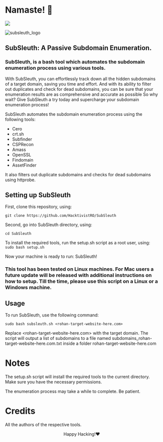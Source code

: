 # Namaste! 🙏

![](https://komarev.com/ghpvc/?username=HacktivistRO&style=for-the-badge)

![subsleuth_logo](https://github.com/HacktivistRO/SubSleuth/assets/49992837/5294cc1d-9067-4610-862e-0402e5469395)



## **SubSleuth**: A Passive Subdomain Enumeration.

### SubSleuth, is a bash tool which automates the subdomain enumeration process using various tools.

With SubSleuth, you can effortlessly track down all the hidden subdomains of a target domain, saving you time and effort. And with its ability to filter out duplicates and check for dead subdomains, you can be sure that your enumeration results are as comprehensive and accurate as possible So why wait? Give SubSleuth a try today and supercharge your subdomain enumeration process! 

SubSleuth automates the subdomain enumeration process using the following tools:

* Cero
* crt.sh
* Subfinder
* CSPRecon
* Amass
* OpenSSL
* Findomain
* AssetFinder

It also filters out duplicate subdomains and checks for dead subdomains using httprobe.

## Setting up SubSleuth

First, clone this repository, using:

`git clone https://github.com/HacktivistRO/SubSleuth`

Second, go into SubSleuth directory, using:

`cd SubSleuth`

To install the required tools, run the setup.sh script as a root user, using:
`sudo bash setup.sh`

Now your machine is ready to run: SubSleuth!

 ### This tool has been tested on Linux machines. For Mac users a future update will be released with additional instructions on how to setup. Till the time, please use this script on a Linux or a Windows machine.
 
## Usage

To run SubSleuth, use the following command:

`sudo bash subsleuth.sh <rohan-target-website-here.com>`

Replace <rohan-target-website-here.com> with the target domain. The script will output a list of subdomains to a file named subdomains_rohan-target-website-here.com.txt inside a folder rohan-target-website-here.com

# Notes
The setup.sh script will install the required tools to the current directory. Make sure you have the necessary permissions.

The enumeration process may take a while to complete. Be patient.

# Credits

All the authors of the respective tools.

<p align="center">
Happy Hacking!❤️
</p> 
